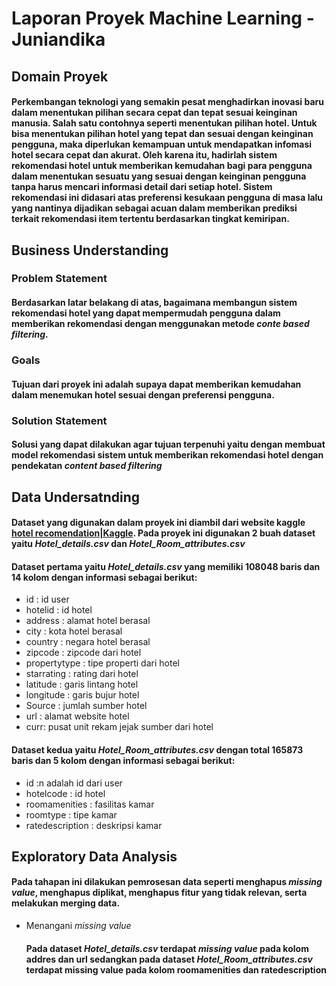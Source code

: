 # Laporan Proyek Machine Learning -Juniandika


## Domain Proyek
#### Perkembangan teknologi yang semakin pesat menghadirkan inovasi baru dalam menentukan pilihan secara cepat dan tepat sesuai keinginan manusia. Salah satu contohnya seperti menentukan pilihan hotel. Untuk bisa menentukan pilihan hotel yang tepat dan sesuai dengan keinginan pengguna, maka diperlukan kemampuan untuk mendapatkan infomasi hotel secara cepat dan akurat. Oleh karena itu, hadirlah sistem rekomendasi hotel untuk memberikan kemudahan bagi para pengguna dalam menentukan sesuatu yang sesuai dengan keinginan pengguna tanpa harus mencari informasi detail dari setiap hotel. Sistem rekomendasi ini didasari atas preferensi kesukaan pengguna di masa lalu yang nantinya dijadikan sebagai acuan dalam memberikan prediksi terkait rekomendasi item tertentu berdasarkan tingkat kemiripan. 

## Business Understanding
### Problem Statement
#### Berdasarkan latar belakang di atas, bagaimana membangun sistem rekomendasi hotel yang dapat mempermudah pengguna dalam memberikan rekomendasi dengan menggunakan metode *conte based filtering*.
### Goals
#### Tujuan dari proyek ini adalah supaya dapat memberikan kemudahan dalam menemukan hotel sesuai dengan preferensi pengguna.
### Solution Statement
#### Solusi yang dapat dilakukan agar tujuan terpenuhi yaitu dengan membuat model rekomendasi sistem untuk memberikan rekomendasi hotel dengan pendekatan *content based filtering*

## Data Undersatnding
#### Dataset yang digunakan dalam proyek ini diambil dari website kaggle [hotel recomendation|Kaggle](https://www.kaggle.com/datasets/keshavramaiah/hotel-recommendation). Pada proyek ini digunakan 2 buah dataset yaitu *Hotel_details.csv* dan *Hotel_Room_attributes.csv*
#### Dataset pertama yaitu *Hotel_details.csv* yang memiliki 108048 baris dan 14 kolom dengan informasi sebagai berikut:
- id : id user
- hotelid : id hotel
- address : alamat hotel berasal
- city : kota hotel berasal
- country : negara hotel berasal
- zipcode : zipcode dari hotel
- propertytype : tipe properti dari hotel
- starrating : rating dari hotel
- latitude : garis lintang hotel
- longitude : garis bujur hotel
- Source : jumlah sumber hotel
- url : alamat website hotel
- curr: pusat unit rekam jejak sumber dari hotel

#### Dataset kedua yaitu *Hotel_Room_attributes.csv* dengan total 165873 baris dan 5 kolom dengan informasi sebagai berikut:
- id :n adalah id dari user
- hotelcode : id hotel
- roomamenities : fasilitas kamar
- roomtype : tipe kamar
- ratedescription : deskripsi kamar

## Exploratory Data Analysis
#### Pada tahapan ini dilakukan pemrosesan data seperti menghapus *missing value*, menghapus diplikat, menghapus fitur yang tidak relevan, serta melakukan merging data.
- Menangani *missing value*
  #### Pada dataset *Hotel_details.csv* terdapat *missing value* pada kolom addres dan url sedangkan pada dataset *Hotel_Room_attributes.csv* terdapat missing value pada kolom roomamenities dan ratedescription
